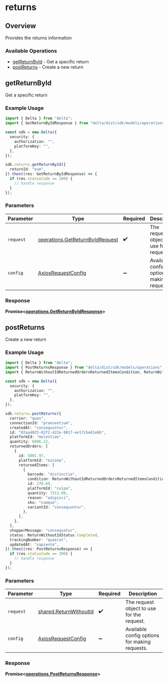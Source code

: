 # returns

## Overview

Provides the returns information

### Available Operations

* [getReturnById](#getreturnbyid) - Get a specific return
* [postReturns](#postreturns) - Create a new return

## getReturnById

Get a specific return

### Example Usage

```typescript
import { Delta } from "delta";
import { GetReturnByIdResponse } from "delta/dist/sdk/models/operations";

const sdk = new Delta({
  security: {
    authorization: "",
    platformKey: "",
  },
});

sdk.returns.getReturnById({
  returnId: "eum",
}).then((res: GetReturnByIdResponse) => {
  if (res.statusCode == 200) {
    // handle response
  }
});
```

### Parameters

| Parameter                                                                          | Type                                                                               | Required                                                                           | Description                                                                        |
| ---------------------------------------------------------------------------------- | ---------------------------------------------------------------------------------- | ---------------------------------------------------------------------------------- | ---------------------------------------------------------------------------------- |
| `request`                                                                          | [operations.GetReturnByIdRequest](../../models/operations/getreturnbyidrequest.md) | :heavy_check_mark:                                                                 | The request object to use for the request.                                         |
| `config`                                                                           | [AxiosRequestConfig](https://axios-http.com/docs/req_config)                       | :heavy_minus_sign:                                                                 | Available config options for making requests.                                      |


### Response

**Promise<[operations.GetReturnByIdResponse](../../models/operations/getreturnbyidresponse.md)>**


## postReturns

Create a new return

### Example Usage

```typescript
import { Delta } from "delta";
import { PostReturnsResponse } from "delta/dist/sdk/models/operations";
import { ReturnWithoutIdReturnedOrdersReturnedItemsCondition, ReturnWithoutIdStatus } from "delta/dist/sdk/models/shared";

const sdk = new Delta({
  security: {
    authorization: "",
    platformKey: "",
  },
});

sdk.returns.postReturns({
  carrier: "quas",
  connectionId: "praesentium",
  createdAt: "consequuntur",
  id: "82aa4825-62f2-422e-9817-ee17cbe61e6b",
  platformId: "molestiae",
  quantity: 6996.22,
  returnedOrders: [
    {
      id: 5801.97,
      platformId: "minima",
      returnedItems: [
        {
          barcode: "distinctio",
          condition: ReturnWithoutIdReturnedOrdersReturnedItemsCondition.Damaged,
          id: 270.69,
          platformId: "culpa",
          quantity: 7313.98,
          reason: "adipisci",
          sku: "cumque",
          variantId: "consequuntur",
        },
      ],
    },
  ],
  shopperMessage: "consequatur",
  status: ReturnWithoutIdStatus.Completed,
  trackingNumber: "quaerat",
  updatedAt: "sapiente",
}).then((res: PostReturnsResponse) => {
  if (res.statusCode == 200) {
    // handle response
  }
});
```

### Parameters

| Parameter                                                        | Type                                                             | Required                                                         | Description                                                      |
| ---------------------------------------------------------------- | ---------------------------------------------------------------- | ---------------------------------------------------------------- | ---------------------------------------------------------------- |
| `request`                                                        | [shared.ReturnWithoutId](../../models/shared/returnwithoutid.md) | :heavy_check_mark:                                               | The request object to use for the request.                       |
| `config`                                                         | [AxiosRequestConfig](https://axios-http.com/docs/req_config)     | :heavy_minus_sign:                                               | Available config options for making requests.                    |


### Response

**Promise<[operations.PostReturnsResponse](../../models/operations/postreturnsresponse.md)>**


